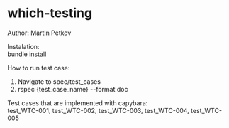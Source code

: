 # which-testing
Author: Martin Petkov

Instalation: <br />
bundle install

How to run test case: <br />
1. Navigate to spec/test_cases <br />
2. rspec {test_case_name} --format doc <br />

Test cases that are implemented with capybara: <br />
test_WTC-001, test_WTC-002, test_WTC-003, test_WTC-004, test_WTC-005